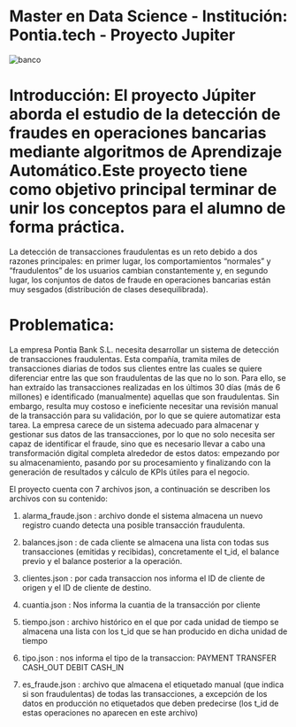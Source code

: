 
# Master en Data Science - Institución: Pontia.tech - Proyecto Jupiter

![banco](https://user-images.githubusercontent.com/86261762/218296884-52227a13-b6ec-4c03-ba97-8dd36c63589c.png)

# Introducción: El proyecto Júpiter aborda el estudio de la detección de fraudes en operaciones bancarias mediante algoritmos de Aprendizaje Automático.Este proyecto tiene como objetivo principal terminar de unir los conceptos para el alumno de forma práctica.

La detección de transacciones fraudulentas es un reto debido a dos razones principales: en primer lugar,  los comportamientos “normales” y “fraudulentos” de los usuarios cambian constantemente y, en segundo lugar, los conjuntos de datos de fraude en operaciones bancarias están muy  sesgados (distribución de clases desequilibrada). 


# Problematica: 

La empresa Pontia Bank S.L. necesita desarrollar un sistema de detección de transacciones fraudulentas. Esta compañía, tramita miles de transacciones diarias de todos sus clientes entre las cuales se quiere diferenciar entre las que son fraudulentas de las que no lo son. Para ello, se han extraído las transacciones realizadas en los últimos 30 días (más de 6 millones) e identificado (manualmente) aquellas que son fraudulentas. Sin embargo, resulta muy costoso e ineficiente necesitar una revisión manual de la transacción para su validación, por lo que se quiere automatizar esta tarea. 
La empresa carece de un sistema adecuado para almacenar y gestionar sus datos de las transacciones, por lo que no solo necesita ser capaz de identificar el fraude, sino que es necesario llevar a cabo una transformación digital completa alrededor de estos datos: empezando por su almacenamiento, pasando por su procesamiento y finalizando con la generación de resultados y cálculo de KPIs útiles para el negocio. 


El proyecto cuenta con 7 archivos json, a continuación se describen los archivos con su contenido:

1) alarma_fraude.json : archivo donde el sistema almacena un nuevo registro cuando detecta una posible transacción fraudulenta.

2) balances.json : de cada cliente se almacena una lista con todas sus transacciones (emitidas y recibidas), concretamente el t_id, el balance previo y el balance posterior a la operación.

3) clientes.json : por cada transaccion nos informa el ID de cliente de origen y el ID de cliente de destino.

4) cuantia.json : Nos informa la cuantia de la transacción por cliente 

5) tiempo.json : archivo histórico en el que por cada unidad de tiempo se almacena una lista con los t_id que se han producido en dicha unidad de tiempo

6) tipo.json :  nos informa el tipo de la transaccion: PAYMENT TRANSFER CASH_OUT DEBIT CASH_IN

7) es_fraude.json : archivo que almacena el etiquetado manual (que indica si son fraudulentas) de todas las transacciones, a excepción de los datos en producción no etiquetados que deben predecirse (los t_id de estas operaciones no aparecen en este archivo)
